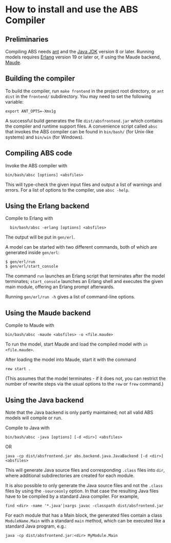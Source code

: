 # How to install and use the ABS Compiler #

## Preliminaries ##

Compiling ABS needs [ant](https://ant.apache.org) and the [Java
JDK](http://www.oracle.com/technetwork/java/javase/downloads/index.html)
version 8 or later.  Running models requires
[Erlang](http://www.erlang.org/downloads) version 19 or later or, if using the
Maude backend, [Maude](http://maude.cs.uiuc.edu/download/).


## Building the compiler ##

To build the compiler, run `make frontend` in the project root directory, or
`ant dist` in the `frontend/` subdirectory.  You may need to set the following
variable:

    export ANT_OPTS=-Xmx1g

A successful build generates the file `dist/absfrontend.jar` which
contains the compiler and runtime support files.  A convenience script
called `absc` that invokes the ABS compiler can be found in
`bin/bash/` (for Unix-like systems) and `bin/win` (for Windows).

## Compiling ABS code ##

Invoke the ABS compiler with

    bin/bash/absc [options] <absfiles>

This will type-check the given input files and output a list of warnings and
errors.  For a list of options to the compiler, use `absc -help`.

## Using the Erlang backend ##

Compile to Erlang with

      bin/bash/absc -erlang [options] <absfiles>

The output will be put in `gen/erl`.

A model can be started with two different commands, both of which are
generated inside `gen/erl`:

    $ gen/erl/run
    $ gen/erl/start_console

The command `run` launches an Erlang script that terminates after the model
terminates; `start_console` launches an Erlang shell and executes the given
main module, offering an Erlang prompt afterwards.

Running `gen/erl/run -h` gives a list of command-line options.


## Using the Maude backend ##

Compile to Maude with

    bin/bash/absc -maude <absfiles> -o <file.maude>

To run the model, start Maude and load the compiled model with `in
<file.maude>`.

After loading the model into Maude, start it with the command

    rew start .

(This assumes that the model terminates - if it does not, you can
restrict the number of rewrite steps via the usual options to the
`rew` or `frew` command.)


## Using the Java backend ##

Note that the Java backend is only partly maintained; not all valid ABS models
will compile or run.

Compile to Java with

    bin/bash/absc -java [options] [-d <dir>] <absfiles>

OR

    java -cp dist/absfrontend.jar abs.backend.java.JavaBackend [-d <dir>] <absfiles>

This will generate Java source files and corresponding `.class` files into
`dir`, where additional subdirectories are created for each module.

It is also possible to only generate the Java source files and not the
`.class` files by using the `-sourceonly` option. In that case the resulting
Java files have to be compiled by a standard Java compiler. For example,

    find <dir> -name '*.java'|xargs javac -classpath dist/absfrontend.jar

For each module that has a Main block, the generated files contain a class
`ModuleName.Main` with a standard `main` method, which can be executed like a
standard Java program, e.g.:

    java -cp dist/absfrontend.jar:<dir> MyModule.Main

